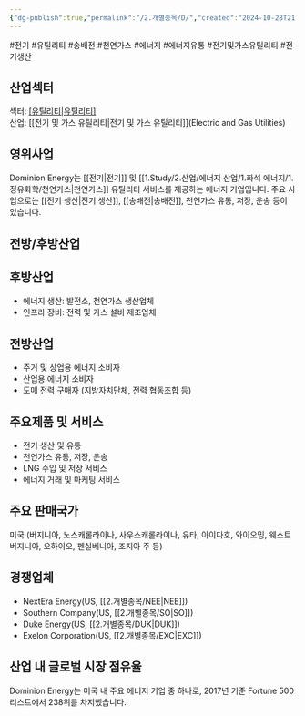 ```yaml
---
{"dg-publish":true,"permalink":"/2.개별종목/D/","created":"2024-10-28T21:20:56.676+09:00","updated":"2025-07-29T21:37:04.547+09:00"}
---
```


#전기 #유틸리티 #송배전 #천연가스 #에너지 #에너지유통 #전기및가스유틸리티 #전기생산 


## 산업섹터

섹터: [[유틸리티\|유틸리티]](Utilities)  
산업: [[전기 및 가스 유틸리티\|전기 및 가스 유틸리티]](Electric and Gas Utilities)

## 영위사업

Dominion Energy는 [[전기\|전기]] 및 [[1.Study/2.산업/에너지 산업/1.화석 에너지/1.정유화학/천연가스\|천연가스]] 유틸리티 서비스를 제공하는 에너지 기업입니다. 주요 사업으로는 [[전기 생산\|전기 생산]], [[송배전\|송배전]], 천연가스 유통, 저장, 운송 등이 있습니다.

## 전방/후방산업

## 후방산업

- 에너지 생산: 발전소, 천연가스 생산업체
- 인프라 장비: 전력 및 가스 설비 제조업체

## 전방산업

- 주거 및 상업용 에너지 소비자
- 산업용 에너지 소비자
- 도매 전력 구매자 (지방자치단체, 전력 협동조합 등)

## 주요제품 및 서비스

- 전기 생산 및 유통
- 천연가스 유통, 저장, 운송
- LNG 수입 및 저장 서비스
- 에너지 거래 및 마케팅 서비스

## 주요 판매국가

미국 (버지니아, 노스캐롤라이나, 사우스캐롤라이나, 유타, 아이다호, 와이오밍, 웨스트버지니아, 오하이오, 펜실베니아, 조지아 주 등)

## 경쟁업체

- NextEra Energy(US, [[2.개별종목/NEE\|NEE]])
- Southern Company(US, [[2.개별종목/SO\|SO]])
- Duke Energy(US, [[2.개별종목/DUK\|DUK]])
- Exelon Corporation(US, [[2.개별종목/EXC\|EXC]])

## 산업 내 글로벌 시장 점유율

Dominion Energy는 미국 내 주요 에너지 기업 중 하나로, 2017년 기준 Fortune 500 리스트에서 238위를 차지했습니다.